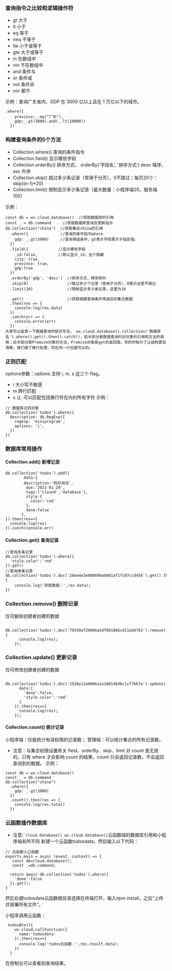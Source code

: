 ### 查询指令之比较和逻辑操作符
- gt 大于
- lt 小于
- eq 等于
- neq 不等于
- lte 小于或等于
- gte 大于或等于
- in 在数组中 
- nin 不在数组中
- and 条件与
- or 条件或
- not 条件非
- nor 都不

示例：查询广东省内、GDP 在 3000 亿以上且在 1 万亿以下的城市。
```
.where({
    province:_.eq("广东"),
    gdp:_.gt(3000).and(_.lt(10000))
  })
```
### 构建查询条件的5个方法
- Collection.where() 查询的条件指令
- Collection.field() 显示哪些字段
- Collection.orderBy() 排序方式， orderBy('字段名', '排序方式')  desc 降序、asc 升序
- Collection.skip() 跳过多少条记录（常用于分页），0不跳过；每页20个：skip((n-1)*20)
- Collection.limit() 限制显示多少条记录（最大数量：小程序端20，服务端100）

示例：
```
const db = wx.cloud.database()  //获取数据库的引用
const _ = db.command     //获取数据库查询及更新指令
db.collection("china")  //获取集合china的引用
  .where({              //查询的条件指令where
    gdp: _.gt(3000)     //查询筛选条件，gt表示字段需大于指定值。
  })
  .field({             //显示哪些字段
    _id:false,         //默认显示_id，这个隐藏
    city: true,
    province: true,
    gdp:true
  })
  .orderBy('gdp', 'desc')  //排序方式，降序排列
  .skip(0)                 //跳过多少个记录（常用于分页），0表示这里不跳过
  .limit(10)               //限制显示多少条记录，这里为10

  .get()                   //获取根据查询条件筛选后的集合数据
  .then(res => {
    console.log(res.data)
  })
  .catch(err => {
    console.error(err)
  })
大家可以留意一下数据查询的链式写法， wx.cloud.database().collection('数据库名').where().get().then().catch()，前半部分是数据查询时对对象的引用和方法的调用；后半部分是Promise对象的方法，Promise对象是get的返回值。写的时候为了让结构更加清晰，我们做了换行处理，写在同一行也是可以的。
```

### 正则匹配
options参数：options 支持 i, m, s 这三个 flag。
- i 大小写不敏感
- m 跨行匹配
- s 让`.`可以匹配包括换行符在内的所有字符
示例：
```
// 数据库正则对象
db.collection('todos').where({
  description: db.RegExp({
    regexp: 'miniprogram',
    options: 'i',
  })
})
```

### 数据库常用操作
#### Collection.add() 新增记录
```
db.collection('todos').add({
        data:{
        description:'待办测试',
         due:'2021-01-20',
         tags:['clound','database'],
         style:{
           color:'red'
         },
         done:false
       },
}).then(res=>{
  console.log(res)
}).catch(console.err)
```
#### Collection.get() 查询记录
```
//查询多条记录
db.collection('todos').where({
  'style.color':'red'
}).get()
//查询单条记录
db.collection('todos').doc('28ee4e3e600699ab001af1fc07ccd456').get().then(res=>{
    console.log('获取数据：',res.data);
})
```
### Collection.remove() 删除记录
仅可删除创建者创建的数据
```
 db.collection('todos').doc('79550af26006a5df001966cd11ad4763').remove().then(res=>{
      console.log(res);
    });
```
### Collection.update() 更新记录
仅可修改创建者创建的数据
```
    db.collection('todos').doc('1526e12a6006a1e100148dbc1cf7bb7a').update({
      data:{
        'done':false,
        'style.color':'red'
      }
    }).then(res=>{
      console.log(res);
    }); 
```

#### Collection.count() 统计记录
小程序端：仅能统计有读权限的记录数；
管理端：可以统计集合的所有记录数。
* 注意：与集合权限设置有关 
field、orderBy、skip、limit 对 count 是无效的，只有 where 才会影响 count 的结果，count 只会返回记录数，不会返回查询到的数据。
示例：
```
const db = wx.cloud.database()
const _ = db.command
db.collection("china")
  .where({
    gdp: _.gt(3000)
  })
  .count().then(res => {
    console.log(res.total)
  })
```

### 云函数操作数据库
* 注意:` cloud.database() wx.cloud.database()`云函数端的数据库引用和小程序端有所不同
新建一个云函数todosdata，然后输入以下代码：
```
// 云函数入口函数
exports.main = async (event, context) => {
   const db=cloud.database();
   const _=db.command;

  return await db.collection('todos').where({
    'done':false
  }).get();
}
```
然后右键todosdata云函数根目录选择在终端打开，输入npm install，之后“上传并部署所有文件”。

小程序调用云函数：
```
 todosBtn(){
    wx.cloud.callFunction({
      name:'todosdata' 
    }).then(res=>{
      console.log('todos云函数：',res.result.data);
    })
  }
```
在控制台可以查看到查询结果。


